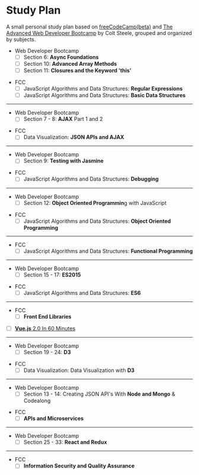 # Study Plan
A small personal study plan based on [freeCodeCamp(beta)](https://beta.freecodecamp.org/) and [The Advanced Web Developer Bootcamp](https://www.udemy.com/the-advanced-web-developer-bootcamp/) by Colt Steele, grouped and organized by subjects.

- Web Developer Bootcamp
  - [ ] Section 6: **Async Foundations**
  - [ ] Section 10: **Advanced Array Methods**
  - [ ] Section 11: **Closures and the Keyword 'this'**
* FCC
  * [ ] JavaScript Algorithms and Data Structures: **Regular Expressions**
  * [ ] JavaScript Algorithms and Data Structures: **Basic Data Structures**
---
- Web Developer Bootcamp
  - [ ] Section 7 - 8: **AJAX** Part 1 and 2
* FCC
  * [ ] Data Visualization: **JSON APIs and AJAX**
---
- Web Developer Bootcamp
  - [ ] Section 9: **Testing with Jasmine**
* FCC
  * [ ] JavaScript Algorithms and Data Structures: **Debugging**
---
- Web Developer Bootcamp
  - [ ] Section 12: **Object Oriented Programmin**g with JavaScript
* FCC
  * [ ] JavaScript Algorithms and Data Structures: **Object Oriented Programming**
---
* FCC
  * [ ] JavaScript Algorithms and Data Structures: **Functional Programming**
---
- Web Developer Bootcamp
  - [ ] Section 15 - 17: **ES2015**
* FCC
  * [ ] JavaScript Algorithms and Data Structures: **ES6**
---
* FCC
  * [ ] **Front End Libraries**
+ [ ] [**Vue.js** 2.0 In 60 Minutes](https://www.youtube.com/watch?v=z6hQqgvGI4Y)
---
- Web Developer Bootcamp
  - [ ] Section 19 - 24: **D3**
* FCC
  * [ ] Data Visualization: Data Visualization with **D3**
---
- Web Developer Bootcamp
  - [ ] Section 13 - 14: Creating JSON API's With **Node and Mongo** & Codealong
* FCC
  * [ ] **APIs and Microservices**
---
- Web Developer Bootcamp
  - [ ] Section 25 - 33: **React and Redux**
---
* FCC
  * [ ] **Information Security and Quality Assurance**
